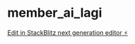 # member_ai_lagi

[Edit in StackBlitz next generation editor ⚡️](https://stackblitz.com/~/github.com/monggowae/member_ai_lagi)